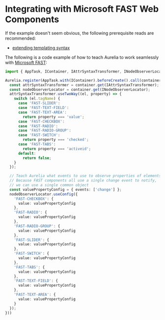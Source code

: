 # Integrating with Microsoft FAST Web Components

If the example doesn't seem obvious, the following prerequisite reads are recommended:
- [extending templating syntax](../../app-basics/extening-templating-syntax.md)

The following is a code example of how to teach Aurelia to work seamlessly with [Microsoft FAST](https://www.fast.design/):

```ts
import { AppTask, IContainer, IAttrSyntaxTransformer, INodeObserverLocator } from 'aurelia';

Aurelia.register(AppTask.with(IContainer).beforeCreate().call(container => {
  const attrSyntaxTransformer = container.get(IAttrSyntaxTransformer);
  const nodeObserverLocator = container.get(INodeObserverLocator);
  attrSyntaxTransformer.useTwoWay((el, property) => {
    switch (el.tagName) {
      case 'FAST-SLIDER':
      case 'FAST-TEXT-FIELD':
      case 'FAST-TEXT-AREA':
        return property === 'value';
      case 'FAST-CHECKBOX':
      case 'FAST-RADIO':
      case 'FAST-RADIO-GROUP':
      case 'FAST-SWITCH':
        return property === 'checked';
      case 'FAST-TABS':
        return property === 'activeid';
      default:
        return false;
    }
  });

  // Teach Aurelia what events to use to observe properties of elements.
  // Because FAST components all use a single change event to notify,
  // we can use a single common object
  const valuePropertyConfig = { events: ['change'] };
  nodeObserverLocator.useConfig({
    'FAST-CHECKBOX': {
      value: valuePropertyConfig
    },
    'FAST-RADIO': {
      value: valuePropertyConfig
    },
    'FAST-RADIO-GROUP': {
      value: valuePropertyConfig
    },
    'FAST-SLIDER': {
      value: valuePropertyConfig
    },
    'FAST-SWITCH': {
      value: valuePropertyConfig
    },
    'FAST-TABS': {
      value: valuePropertyConfig
    },
    'FAST-TEXT-FIELD': {
      value: valuePropertyConfig
    },
    'FAST-TEXT-AREA': {
      value: valuePropertyConfig
    }
  });
}))
```
